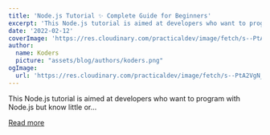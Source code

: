 ```yaml
---
title: 'Node.js Tutorial ✨ Complete Guide for Beginners'
excerpt: 'This Node.js tutorial is aimed at developers who want to program with Node.js but know little or...'
date: '2022-02-12'
coverImage: 'https://res.cloudinary.com/practicaldev/image/fetch/s--PtA2VgN_--/c_imagga_scale,f_auto,fl_progressive,h_420,q_auto,w_1000/https://dev-to-uploads.s3.amazonaws.com/uploads/articles/jmagblzr5454b8hp1xm5.png'
author:
  name: Koders
  picture: "assets/blog/authors/koders.png"
ogImage:
  url: 'https://res.cloudinary.com/practicaldev/image/fetch/s--PtA2VgN_--/c_imagga_scale,f_auto,fl_progressive,h_420,q_auto,w_1000/https://dev-to-uploads.s3.amazonaws.com/uploads/articles/jmagblzr5454b8hp1xm5.png'
---
```


This Node.js tutorial is aimed at developers who want to program with Node.js but know little or...

[Read more](https://dev.to/webdeasy/nodejs-tutorial-complete-guide-for-beginners-1l83)
